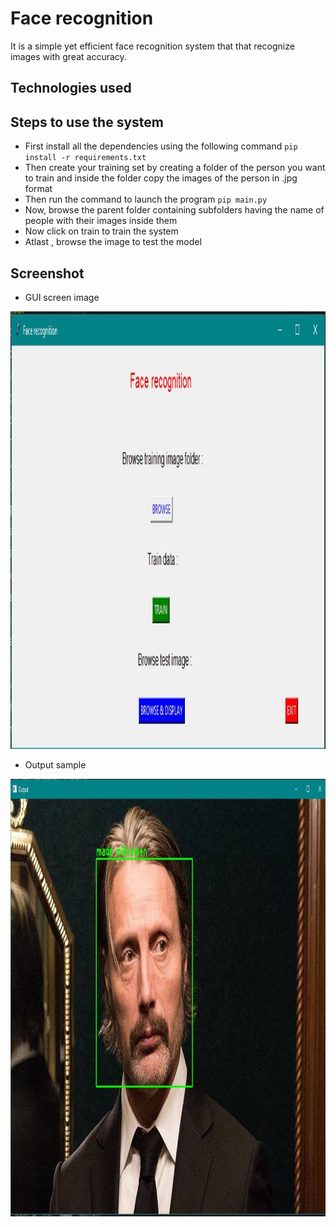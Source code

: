 # Face recognition

It is a simple yet efficient face recognition system that that recognize images with great accuracy.

## Technologies used


## Steps to use the system

* First install all the dependencies using the following command
  `pip install -r requirements.txt`
* Then create your training set by creating a folder of the person you want to train and inside the folder copy the images of the person in .jpg format
* Then run the command to launch the program
  `pip main.py`
* Now, browse the parent folder containing subfolders having the name of people with their images inside them
* Now click on train to train the system
* Atlast , browse the image to test the model

## Screenshot

* GUI screen image
<img src="ss1.JPG" height=700px>

* Output sample
<img src="ss2.JPG" height=700px>
